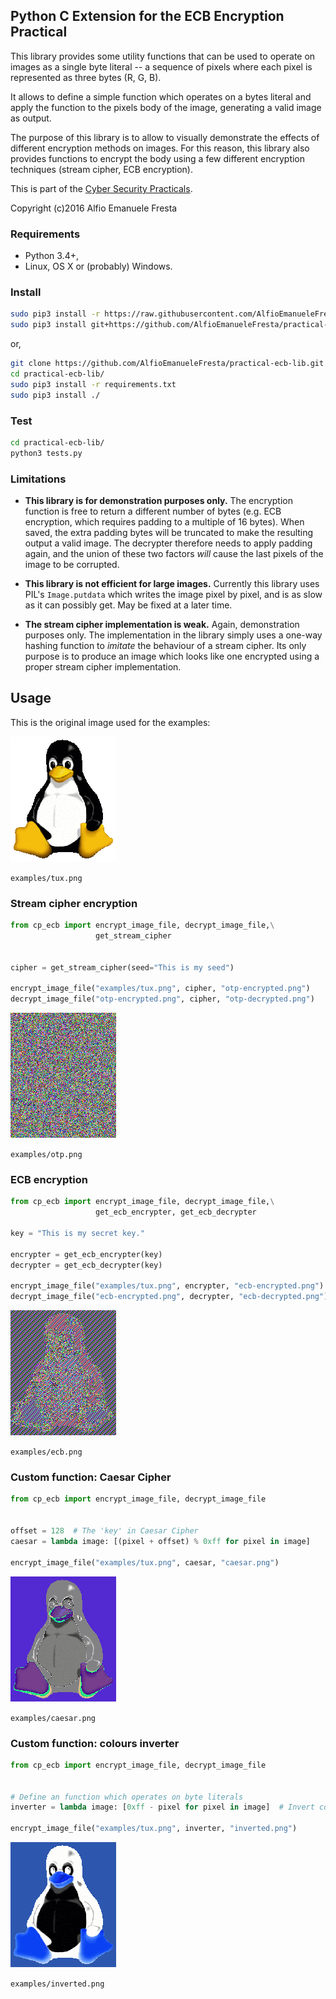 ## Python C Extension for the ECB Encryption Practical

This library provides some utility functions that can be used to operate on images
as a single byte literal -- a sequence of pixels where each pixel is represented as three bytes (R, G, B).

It allows to define a simple function which operates on a bytes literal and apply
the function to the pixels body of the image, generating a valid image as output.

The purpose of this library is to allow to visually demonstrate the effects of different
encryption methods on images. For this reason, this library also provides functions to
encrypt the body using a few different encryption techniques (stream cipher, ECB encryption).


This is part of the [Cyber Security Practicals](https://cs.york.ac.uk/cyber-practicals/).

Copyright (c)2016 Alfio Emanuele Fresta


### Requirements

* Python 3.4+,
* Linux, OS X or (probably) Windows.


### Install

```bash
sudo pip3 install -r https://raw.githubusercontent.com/AlfioEmanueleFresta/practical-ecb-lib/master/requirements.txt
sudo pip3 install git+https://github.com/AlfioEmanueleFresta/practical-ecb-lib.git
```

or,

```bash
git clone https://github.com/AlfioEmanueleFresta/practical-ecb-lib.git
cd practical-ecb-lib/
sudo pip3 install -r requirements.txt
sudo pip3 install ./
```

### Test

```bash
cd practical-ecb-lib/
python3 tests.py
```

### Limitations

* **This library is for demonstration purposes only.**
  The encryption function is free to return a different number of bytes (e.g. ECB encryption, which
  requires padding to a multiple of 16 bytes). When saved, the extra padding bytes will be truncated
  to make the resulting output a valid image. The decrypter therefore needs to apply padding again, 
  and the union of these two factors *will* cause the last pixels of the image to be corrupted.
  
* **This library is not efficient for large images.**
  Currently this library uses PIL's `Image.putdata` which writes the image pixel by pixel,
  and is as slow as it can possibly get. May be fixed at a later time.
  
* **The stream cipher implementation is weak.**
  Again, demonstration purposes only. The implementation in the library simply uses
  a one-way hashing function to *imitate* the behaviour of a stream cipher. Its only
  purpose is to produce an image which looks like one encrypted using a proper stream 
  cipher implementation.


## Usage

This is the original image used for the examples:

![Original image](https://raw.githubusercontent.com/AlfioEmanueleFresta/practical-ecb-lib/master/examples/tux.png "Original Image")

`examples/tux.png`


### Stream cipher encryption

```python
from cp_ecb import encrypt_image_file, decrypt_image_file,\
                   get_stream_cipher


cipher = get_stream_cipher(seed="This is my seed")

encrypt_image_file("examples/tux.png", cipher, "otp-encrypted.png")
decrypt_image_file("otp-encrypted.png", cipher, "otp-decrypted.png")
```

![Stream cipher](https://raw.githubusercontent.com/AlfioEmanueleFresta/practical-ecb-lib/master/examples/otp.png "Stream cipher image")

`examples/otp.png`


### ECB encryption

```python
from cp_ecb import encrypt_image_file, decrypt_image_file,\
                   get_ecb_encrypter, get_ecb_decrypter

key = "This is my secret key."

encrypter = get_ecb_encrypter(key)
decrypter = get_ecb_decrypter(key)

encrypt_image_file("examples/tux.png", encrypter, "ecb-encrypted.png")
decrypt_image_file("ecb-encrypted.png", decrypter, "ecb-decrypted.png")
```

![ECB encrypted image](https://raw.githubusercontent.com/AlfioEmanueleFresta/practical-ecb-lib/master/examples/ecb.png "ECB encrypted image")

`examples/ecb.png`


### Custom function: Caesar Cipher

```python
from cp_ecb import encrypt_image_file, decrypt_image_file


offset = 128  # The 'key' in Caesar Cipher
caesar = lambda image: [(pixel + offset) % 0xff for pixel in image]

encrypt_image_file("examples/tux.png", caesar, "caesar.png")
```

![Caesar encrypted image](https://raw.githubusercontent.com/AlfioEmanueleFresta/practical-ecb-lib/master/examples/caesar.png "Caesar encrypted image")

`examples/caesar.png`


### Custom function: colours inverter

```python
from cp_ecb import encrypt_image_file, decrypt_image_file


# Define an function which operates on byte literals
inverter = lambda image: [0xff - pixel for pixel in image]  # Invert colours

encrypt_image_file("examples/tux.png", inverter, "inverted.png")
```

![Inverted colours image](https://raw.githubusercontent.com/AlfioEmanueleFresta/practical-ecb-lib/master/examples/inverted.png "Inverted colours image")

`examples/inverted.png`
